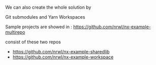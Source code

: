 We can also create the whole solution by 

Git submodules and Yarn Workspaces

Sample projects are showed in :
https://github.com/nrwl/nx-example-multirepo

consist of these two repos
- https://github.com/nrwl/nx-example-sharedlib
- https://github.com/nrwl/nx-example-workspace